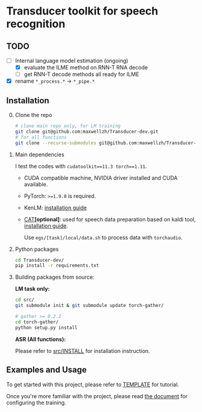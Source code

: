 # Transducer toolkit for speech recognition

## TODO

- [ ] Internal language model estimation (ongoing)
    - [x] evaluate the ILME method on RNN-T RNA decode
    - [ ] get RNN-T decode methods all ready for ILME
- [x] rename `*_process.*` -> `*_pipe.*`

## Installation

0. Clone the repo

    ```bash
    # clone main repo only, for LM training
    git clone git@github.com:maxwellzh/Transducer-dev.git
    # for all functions
    git clone --recurse-submodules git@github.com:maxwellzh/Transducer-dev.git
    ```

1. Main dependencies

   I test the codes with `cudatoolkit==11.3 torch==1.11`.
  
   - CUDA compatible machine, NVIDIA driver installed and CUDA available.
   - PyTorch: `>=1.9.0` is required.
   - KenLM: [installation guide](tools/README.md#kenlm)
   - [CAT](https://github.com/thu-spmi/CAT)**\[optional\]**: used for speech data preparation based on kaldi tool, [installation guide](tools/README.md#cat).
      
      Use `egs/[task]/local/data.sh` to process data with `torchaudio`.
   
2. Python packages

   ```bash
   cd Transducer-dev/
   pip install -r requirements.txt
   ```

3. Building packages from source:

   **LM task only:**
   
   ```bash
   cd src/
   git submodule init & git submodule update torch-gather/
   
   # gather >= 0.2.2
   cd torch-gather/
   python setup.py install
   ```
   
   **ASR (All functions):**
   
   Please refer to [src/INSTALL](src/INSTALL) for installation instruction.

## Examples and Usage

To get started with this project, please refer to [TEMPLATE](egs/TEMPLATE/README.md) for tutorial.

Once you're more familiar with the project, please read [the document](configure_guide.md) for configuring the training.
